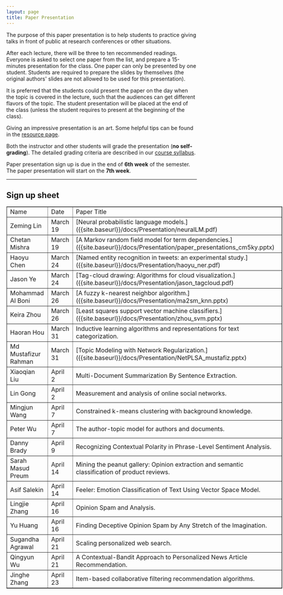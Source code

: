 ```yaml
---
layout: page
title: Paper Presentation
---
```


The purpose of this paper presentation is to help students to practice giving talks in front of public at research conferences or other situations.

After each lecture, there will be three to ten recommended readings. Everyone is asked to select one paper from the list, and prepare a 15-minutes presentation for the class. One paper can only be presented by one student. Students are required to prepare the slides by themselves (the original authors' slides are not allowed to be used for this presentation).

It is preferred that the students could present the paper on the day when the topic is covered in the lecture, such that the audiences can get different flavors of the topic. The student presentation will be placed at the end of the class (unless the student requires to present at the beginning of the class).

Giving an impressive presentation is an art. Some helpful tips can be found in the [resource page]({{site.baseurl}}/resources).

Both the instructor and other students will grade the presentation (**no self-grading**). The detailed grading criteria are described in our [course syllabus]({{site.baseurl}}/docs/syllabus.pdf).

Paper presentation sign up is due in the end of **6th week** of the semester. The paper presentation will start on the **7th week**. 


-----
## Sign up sheet
<center>
<table border="1" style="width:730px;">
	<tr>
		<td>Name</td>
		<td>Date</td> 
		<td>Paper Title</td>
	</tr>
	<tr>
		<td>Zeming Lin</td>
		<td>March 19</td> 
		<td>[Neural probabilistic language models.]({{site.baseurl}}/docs/Presentation/neuralLM.pdf)</td>
	</tr>
	<tr>
		<td>Chetan Mishra</td>
		<td>March 19</td> 
		<td>[A Markov random field model for term dependencies.]({{site.baseurl}}/docs/Presentation/paper_presentations_cm5ky.pptx)</td>
	</tr>
	<tr>
		<td>Haoyu Chen</td>
		<td>March 24</td> 
		<td>[Named entity recognition in tweets: an experimental study.]({{site.baseurl}}/docs/Presentation/haoyu_ner.pdf)</td>
	</tr>
	<tr>
		<td>Jason Ye</td>
		<td>March 24</td> 
		<td>[Tag-cloud drawing: Algorithms for cloud visualization.]({{site.baseurl}}/docs/Presentation/jason_tagcloud.pdf)</td>
	</tr>
	<tr>
		<td>Mohammad Al Boni</td>
		<td>March 26</td> 
		<td>[A fuzzy k-nearest neighbor algorithm.]({{site.baseurl}}/docs/Presentation/ma2sm_knn.pptx)</td>
	</tr>
	<tr>
		<td>Keira Zhou</td>
		<td>March 26</td> 
		<td>[Least squares support vector machine classifiers.]({{site.baseurl}}/docs/Presentation/zhou_svm.pptx)</td>
	</tr>
	<tr>
		<td>Haoran Hou</td>
		<td>March 31</td> 
		<td>Inductive learning algorithms and representations for text categorization.</td>
	</tr>
	<tr>
		<td>Md Mustafizur Rahman</td>
		<td>March 31</td> 
		<td>[Topic Modeling with Network Regularization.]({{site.baseurl}}/docs/Presentation/NetPLSA_mustafiz.pptx)</td>
	</tr>
	<tr>
		<td>Xiaoqian Liu</td>
		<td>April 2</td> 
		<td>Multi-Document Summarization By Sentence Extraction.</td>
	</tr>
	<tr>
		<td>Lin Gong</td>
		<td>April 2</td> 
		<td>Measurement and analysis of online social networks.</td>
	</tr>
	<tr>
		<td>Mingjun Wang</td>
		<td>April 7</td> 
		<td>Constrained k-means clustering with background knowledge.</td>
	</tr>
	<tr>
		<td>Peter Wu</td>
		<td>April 7</td> 
		<td>The author-topic model for authors and documents.</td>
	</tr>
	<tr>
		<td>Danny Brady</td>
		<td>April 9</td> 
		<td>Recognizing Contextual Polarity in Phrase-Level Sentiment Analysis.</td>
	</tr>
	<tr>
		<td>Sarah Masud Preum</td>
		<td>April 14</td> 
		<td>Mining the peanut gallery: Opinion extraction and semantic classification of product reviews.</td>
	</tr>
	<tr>
		<td>Asif Salekin</td>
		<td>April 14</td> 
		<td>Feeler: Emotion Classification of Text Using Vector Space Model.</td>
	</tr>
	<tr>
		<td>Lingjie Zhang</td>
		<td>April 16</td> 
		<td>Opinion Spam and Analysis.</td>
	</tr>
	<tr>
		<td>Yu Huang</td>
		<td>April 16</td> 
		<td>Finding Deceptive Opinion Spam by Any Stretch of the Imagination.</td>
	</tr>
	<tr>
		<td>Sugandha Agrawal</td>
		<td>April 21</td> 
		<td>Scaling personalized web search.</td>
	</tr>
	<tr>
		<td>Qingyun Wu</td>
		<td>April 21</td> 
		<td>A Contextual-Bandit Approach to Personalized News Article Recommendation.</td>
	</tr>
	<tr>
		<td>Jinghe Zhang</td>
		<td>April 23</td> 
		<td>Item-based collaborative filtering recommendation algorithms.</td>
	</tr>
</table>
</center>
